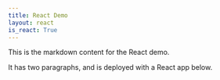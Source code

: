 ```yaml
---
title: React Demo
layout: react
is_react: True
---
```


This is the markdown content for the React demo.

It has two paragraphs, and is deployed with a React app below.
